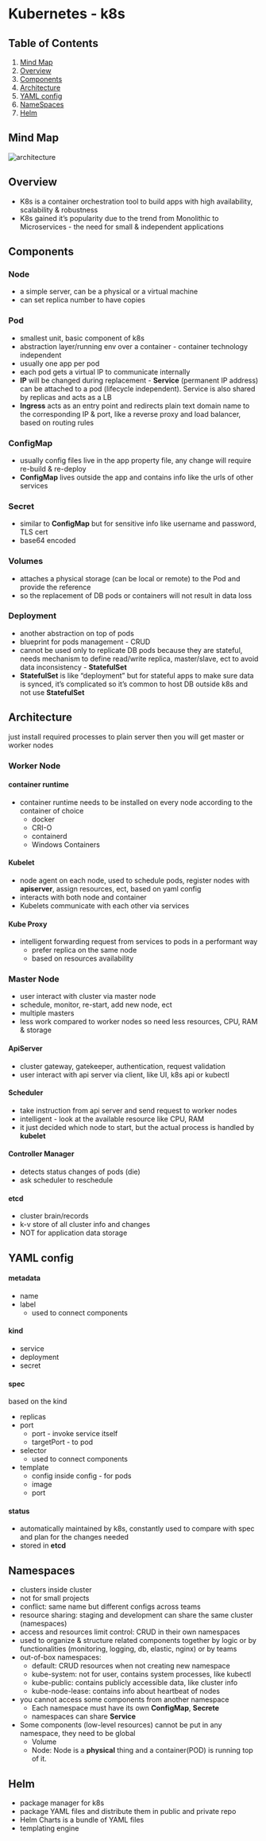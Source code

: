# Kubernetes - k8s


## Table of Contents
1. [Mind Map](#mind-map)
1. [Overview](#overview)
1. [Components](#components)
1. [Architecture](#architecture)
1. [YAML config](#yaml-config)
1. [NameSpaces](#namespaces)
1. [Helm](#helm)




## Mind Map
![architecture](/tech-stacks/kubernetes/K8S.jpg)

## Overview
- K8s is a container orchestration tool to build apps with high availability, scalability & robustness
- K8s gained it’s popularity due to the trend from Monolithic to Microservices - the need for small & independent applications

## Components
### Node

- a simple server, can be a physical or a virtual machine
- can set replica number to have copies

### Pod

- smallest unit, basic component of k8s
- abstraction layer/running env over a container - container technology independent
- usually one app per pod
- each pod gets a virtual IP to communicate internally
- **IP** will be changed during replacement - **Service** (permanent IP address) can be attached to a pod (lifecycle independent). Service is also shared by replicas and acts as a LB
- **Ingress** acts as an entry point and redirects plain text domain name to the corresponding IP & port, like a reverse proxy and load balancer, based on routing rules

### ConfigMap

- usually config files live in the app property file, any change will require re-build & re-deploy
- **ConfigMap** lives outside the app and contains info like the urls of other services

### Secret

- similar to **ConfigMap** but for sensitive info like username and password, TLS cert
- base64 encoded

### Volumes

- attaches a physical storage (can be local or remote) to the Pod and provide the reference
- so the replacement of DB pods or containers will not result in data loss

### Deployment

- another abstraction on top of pods
- blueprint for pods management - CRUD
- cannot be used only to replicate DB pods because they are stateful, needs mechanism to define read/write replica, master/slave, ect to avoid data inconsistency - **StatefulSet**
- **StatefulSet** is like “deployment” but for stateful apps to make sure data is synced, it’s complicated so it’s common to host DB outside k8s and not use **StatefulSet**

## Architecture

just install required processes to plain server then you will get master or worker nodes

### Worker Node

#### container runtime

- container runtime needs to be installed on every node according to the container of choice
    - docker
    - CRI-O
    - containerd
    - Windows Containers

#### Kubelet

- node agent on each node, used to schedule pods, register nodes with **apiserver**, assign resources, ect, based on yaml config
- interacts with both node and container
- Kubelets communicate with each other via services

#### Kube Proxy

- intelligent forwarding request from services to pods in a performant way
    - prefer replica on the same node
    - based on resources availability

### Master Node

- user interact with cluster via master node
- schedule, monitor, re-start, add new node, ect
- multiple masters
- less work compared to worker nodes so need less resources, CPU, RAM & storage

#### ApiServer

- cluster gateway, gatekeeper, authentication, request validation
- user interact with api server via client, like UI, k8s api or kubectl

#### Scheduler

- take instruction from api server and send request to worker nodes
- intelligent - look at the available resource like CPU, RAM
- it just decided which node to start, but the actual process is handled by **kubelet**

#### Controller Manager

- detects status changes of pods (die)
- ask scheduler to reschedule

#### etcd

- cluster brain/records
- k-v store of all cluster info and changes
- NOT for application data storage

## YAML config

#### metadata

- name
- label
    - used to connect components

#### kind

- service
- deployment
- secret

#### spec

based on the kind

- replicas
- port
    - port - invoke service itself
    - targetPort - to pod
- selector
    - used to connect components
- template
    - config inside config - for pods
    - image
    - port

#### status

- automatically maintained by k8s, constantly used to compare with spec and plan for the changes needed
- stored in **etcd**

## Namespaces

- clusters inside cluster
- not for small projects
- conflict: same name but different configs across teams
- resource sharing: staging and development can share the same cluster (namespaces)
- access and resources limit control: CRUD in their own namespaces
- used to organize & structure related components together by logic or by functionalities (monitoring, logging, db, elastic, nginx) or by teams
- out-of-box namespaces:
    - default: CRUD resources when not creating new namespace
    - kube-system: not for user, contains system processes, like kubectl
    - kube-public: contains publicly accessible data, like cluster info
    - kube-node-lease: contains info about heartbeat of nodes
- you cannot access some components from another namespace
    - Each namespace must have its own **ConfigMap**, **Secrete**
    - namespaces can share **Service**
- Some components (low-level resources) cannot be put in any namespace, they need to be global
    - Volume
    - Node: Node is a **physical** thing and a container(POD) is running top of it.

## Helm

- package manager for k8s
- package YAML files and distribute them in public and private repo
- Helm Charts is a bundle of YAML files
- templating engine
